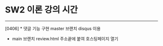 # SW2 이론 강의 시간


<hr>
[0406]
* 댓글 기능 구현
master 브랜치
disqus 이용

* main 브랜치
review.html 주소끝에 붙여 호스팅페이지 열기

